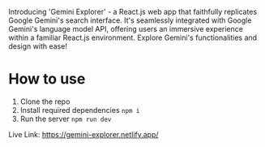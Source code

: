 Introducing 'Gemini Explorer' - a React.js web app that faithfully replicates Google Gemini's search interface. It's seamlessly integrated with Google Gemini's language model API, offering users an immersive experience within a familiar React.js environment. Explore Gemini's functionalities and design with ease!

# How to use

1. Clone the repo 
2. Install required dependencies <code>npm i</code>
3. Run the server <code>npm run dev</code> 
 
Live Link: https://gemini-explorer.netlify.app/
